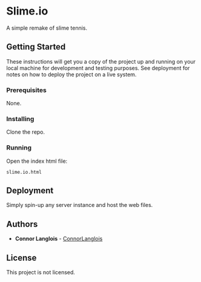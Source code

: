 # Slime.io
A simple remake of slime tennis.

## Getting Started

These instructions will get you a copy of the project up and running on your local machine for development and testing purposes. See deployment for notes on how to deploy the project on a live system.

### Prerequisites

None.

### Installing

Clone the repo.

### Running

Open the index html file:

```
slime.io.html
```

## Deployment

Simply spin-up any server instance and host the web files.

## Authors

* **Connor Langlois** - [ConnorLanglois](https://github.com/ConnorLanglois)

## License

This project is not licensed.
